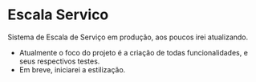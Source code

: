 # Escala Servico
Sistema de Escala de Serviço em produção, aos poucos irei atualizando.

- Atualmente o foco do projeto é a criação de todas funcionalidades, e seus respectivos testes.
- Em breve, iniciarei a estilização.
